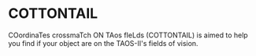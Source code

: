 # COTTONTAIL

COordinaTes crossmaTch ON TAos fIeLds (COTTONTAIL) is aimed to help you find if your object are on the TAOS-II's fields of vision.

